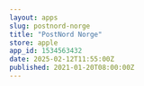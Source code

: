 ```yaml
---
layout: apps
slug: postnord-norge
title: "PostNord Norge"
store: apple
app_id: 1534563432
date: 2025-02-12T11:55:00Z
published: 2021-01-20T08:00:00Z
---
```

